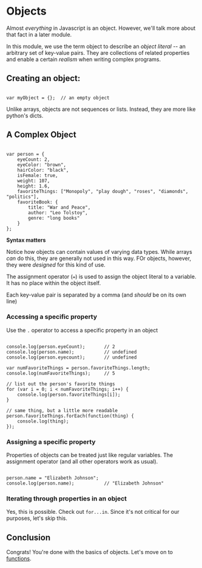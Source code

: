 # Objects

Almost _everything_ in Javascript is an object. However, we'll talk more about that fact in a later module.

In this module, we use the term object to describe an _object literal_ -- an arbitrary set of key-value pairs. They are collections of related properties and enable a certain _realism_ when writing complex programs.

## Creating an object:

```{javascript}

var myObject = {};  // an empty object

```

Unlike arrays, objects are not sequences or lists. Instead, they are more like python's dicts. 

## A Complex Object

```{javascript}

var person = {
    eyeCount: 2,
    eyeColor: "brown",
    hairColor: "black",
    isFemale: true,
    weight: 107,
    height: 1.6,
    favoriteThings: ["Monopoly", "play dough", "roses", "diamonds", "politics"],
    favoriteBook: {
        title: "War and Peace",
        author: "Leo Tolstoy",
        genre: "long books"        
    }
};

```

**Syntax matters**

Notice how objects can contain values of varying data types. While arrays _can_ do this, they are generally not used in this way. FOr objects, however, they were _designed_ for this kind of use.

The assignment operator (`=`) is used to assign the object literal to a variable. It has no place within the object itself.

Each key-value pair is separated by a comma (and _should_ be on its own line)

### Accessing a specific property

Use the `.` operator to access a specific property in an object
 
```{javascript}

console.log(person.eyeCount);       // 2
console.log(person.name);           // undefined
console.log(person.eyecount);       // undefined

var numFavoriteThings = person.favoriteThings.length;
console.log(numFavoriteThings);     // 5

// list out the person's favorite things
for (var i = 0; i < numFavoriteThings; i++) {
    console.log(person.favoriteThings[i]);
}

// same thing, but a little more readable
person.favoriteThings.forEach(function(thing) {
    console.log(thing); 
});

```

### Assigning a specific property

Properties of objects can be treated just like regular variables. The assignment operator (and all other operators work as usual).

```{javascript}

person.name = "Elizabeth Johnson";
console.log(person.name);           // "Elizabeth Johnson"

```

### Iterating through properties in an object

Yes, this is possible. Check out `for...in`. Since it's not critical for our purposes, let's skip this.

## Conclusion

Congrats! You're done with the basics of objects. Let's move on to [functions](07_functions/functions.md).

